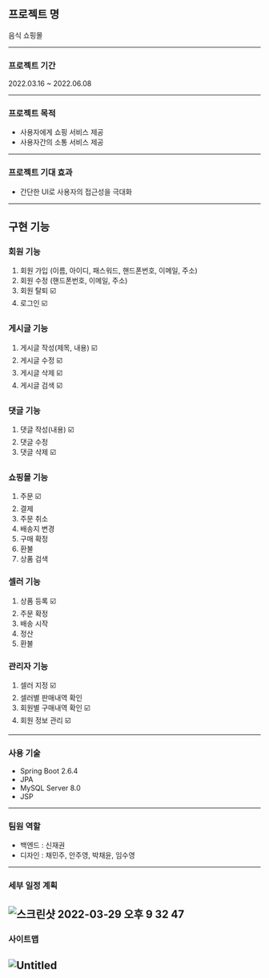 ## 프로젝트 명

음식 쇼핑몰

---

### 프로젝트 기간

2022.03.16 ~ 2022.06.08

---

### 프로젝트 목적

* 사용자에게 쇼핑 서비스 제공
* 사용자간의 소통 서비스 제공

---

### 프로젝트 기대 효과

* 간단한 UI로 사용자의 접근성을 극대화

---

## 구현 기능

### 회원 기능

1. 회원 가입 (이름, 아이디, 패스워드, 핸드폰번호, 이메일, 주소)
2. 회원 수정 (핸드폰번호, 이메일, 주소)
3. 회원 탈퇴 ☑️
4. 로그인 ☑️

### 게시글 기능

1. 게시글 작성(제목, 내용) ☑️
2. 게시글 수정 ☑️
3. 게시글 삭제 ☑️
4. 게시글 검색 ☑️

### 댓글 기능

1. 댓글 작성(내용)  ☑️
2. 댓글 수정
3. 댓글 삭제 ☑️

### 쇼핑몰 기능

1. 주문 ☑️
2. 결제
3. 주문 취소
4. 배송지 변경
5. 구매 확정
6. 환불
7. 상품 검색

### 셀러 기능

1. 상품 등록 ☑️
2. 주문 확정
3. 배송 시작
4. 정산
5. 환불

### 관리자 기능

1. 셀러 지정 ☑️
2. 셀러별 판매내역 확인
3. 회원별 구매내역 확인 ☑️
4. 회원 정보 관리 ☑️

---

### 사용 기술

* Spring Boot 2.6.4
* JPA
* MySQL Server 8.0
* JSP

---

### 팀원 역할

* 백엔드 : 신재권
* 디자인 : 채민주, 안주영, 박채윤, 임수영

---

### 세부 일정 계획

![스크린샷 2022-03-29 오후 9 32 47](https://user-images.githubusercontent.com/80821744/160614217-640e4a88-a8b8-444e-842d-1cffbb13264f.png)
---

### 사이트맵

![Untitled](https://user-images.githubusercontent.com/80821744/160614279-8224f038-d531-4bf2-94b1-abc651e5d23d.png)
---
